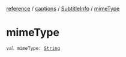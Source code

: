 [reference](../../index.md) / [captions](../index.md) / [SubtitleInfo](index.md) / [mimeType](./mime-type.md)

# mimeType

`val mimeType: `[`String`](https://kotlinlang.org/api/latest/jvm/stdlib/kotlin/-string/index.html)